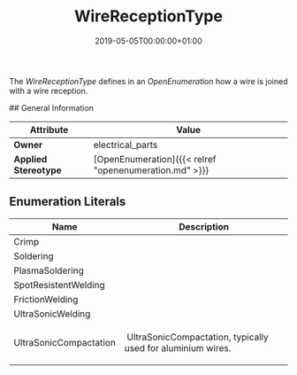 ﻿---
title: WireReceptionType
toc: false
type: specs
date: "2019-05-05T00:00:00+01:00"
draft: false
menu_name: vec120

# Prev/next pager order (if `docs_section_pager` enabled in `params.toml`)
weight: 
---
<html>   <head>     </head>   <body>     <p> The <i>WireReceptionType</i> defines in an <i>OpenEnumeration</i> how a wire is joined with a wire reception.      </p>    </body> </html> 
## General Information

| Attribute               | Value |
|-------------------------|-------|
| **Owner**               | electrical_parts |
| **Applied Stereotype**  | [OpenEnumeration]({{< relref "openenumeration.md" >}})<br/>  |

## Enumeration Literals
| Name          | **Description** |
|---------------|-----------------|
| Crimp |  |
| Soldering |  |
| PlasmaSoldering |  |
| SpotResistentWelding |  |
| FrictionWelding |  |
| UltraSonicWelding |  |
| UltraSonicCompactation | <html>   <head>     </head>   <body>     <p> &#160;UltraSonicCompactation, typically used for aluminium wires.      </p>  </body> </html> |
